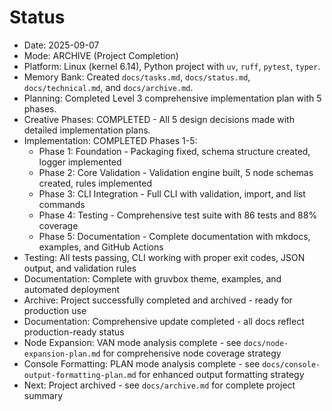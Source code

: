 # Status

- Date: 2025-09-07
- Mode: ARCHIVE (Project Completion)
- Platform: Linux (kernel 6.14), Python project with `uv`, `ruff`, `pytest`, `typer`.
- Memory Bank: Created `docs/tasks.md`, `docs/status.md`, `docs/technical.md`, and `docs/archive.md`.
- Planning: Completed Level 3 comprehensive implementation plan with 5 phases.
- Creative Phases: COMPLETED - All 5 design decisions made with detailed implementation plans.
- Implementation: COMPLETED Phases 1-5:
  - Phase 1: Foundation - Packaging fixed, schema structure created, logger implemented
  - Phase 2: Core Validation - Validation engine built, 5 node schemas created, rules implemented
  - Phase 3: CLI Integration - Full CLI with validation, import, and list commands
  - Phase 4: Testing - Comprehensive test suite with 86 tests and 88% coverage
  - Phase 5: Documentation - Complete documentation with mkdocs, examples, and GitHub Actions
- Testing: All tests passing, CLI working with proper exit codes, JSON output, and validation rules
- Documentation: Complete with gruvbox theme, examples, and automated deployment
- Archive: Project successfully completed and archived - ready for production use
- Documentation: Comprehensive update completed - all docs reflect production-ready status
- Node Expansion: VAN mode analysis complete - see `docs/node-expansion-plan.md` for comprehensive node coverage strategy
- Console Formatting: PLAN mode analysis complete - see `docs/console-output-formatting-plan.md` for enhanced output formatting strategy
- Next: Project archived - see `docs/archive.md` for complete project summary
